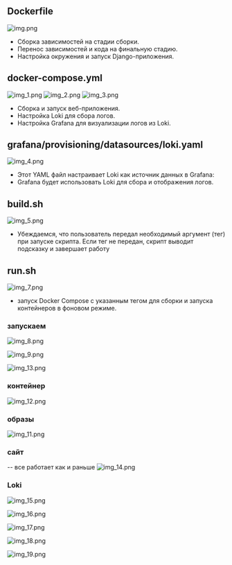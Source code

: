 ## Dockerfile

![img.png](img.png)

- Сборка зависимостей на стадии сборки.
- Перенос зависимостей и кода на финальную стадию.
- Настройка окружения и запуск Django-приложения.


## docker-compose.yml

![img_1.png](img_1.png)
![img_2.png](img_2.png)
![img_3.png](img_3.png)

- Сборка и запуск веб-приложения.
- Настройка Loki для сбора логов.
- Настройка Grafana для визуализации логов из Loki.

## grafana/provisioning/datasources/loki.yaml

![img_4.png](img_4.png)

- Этот YAML файл настраивает Loki как источник данных в Grafana:
- Grafana будет использовать Loki для сбора и отображения логов.

## build.sh

![img_5.png](img_5.png)

- Убеждаемся, что пользователь передал необходимый аргумент (тег) при запуске скрипта. Если тег не передан, скрипт выводит подсказку и завершает работу

## run.sh

![img_7.png](img_7.png)

- запуск Docker Compose с указанным тегом для сборки и запуска контейнеров в фоновом режиме.


### запускаем 
![img_8.png](img_8.png)

![img_9.png](img_9.png)

![img_13.png](img_13.png)

### контейнер

![img_12.png](img_12.png)

### образы 

![img_11.png](img_11.png)


### сайт
-- все работает как и раньше
![img_14.png](img_14.png)

### Loki

![img_15.png](img_15.png)

![img_16.png](img_16.png)

![img_17.png](img_17.png)

![img_18.png](img_18.png)

![img_19.png](img_19.png)


